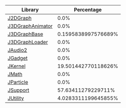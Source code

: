 | Library | Percentage |
| ------------- | ------------- |
| [J2DGraph](https://github.com/shibbo/Petari/blob/master/libs/JSystem/docs/lib/J2DGraph.md) | 0.0% |
| [J3DGraphAnimator](https://github.com/shibbo/Petari/blob/master/libs/JSystem/docs/lib/J3DGraphAnimator.md) | 0.0% |
| [J3DGraphBase](https://github.com/shibbo/Petari/blob/master/libs/JSystem/docs/lib/J3DGraphBase.md) | 0.1595838997576689% |
| [J3DGraphLoader](https://github.com/shibbo/Petari/blob/master/libs/JSystem/docs/lib/J3DGraphLoader.md) | 0.0% |
| [JAudio2](https://github.com/shibbo/Petari/blob/master/libs/JSystem/docs/lib/JAudio2.md) | 0.0% |
| [JGadget](https://github.com/shibbo/Petari/blob/master/libs/JSystem/docs/lib/JGadget.md) | 0.0% |
| [JKernel](https://github.com/shibbo/Petari/blob/master/libs/JSystem/docs/lib/JKernel.md) | 19.501442770118626% |
| [JMath](https://github.com/shibbo/Petari/blob/master/libs/JSystem/docs/lib/JMath.md) | 0.0% |
| [JParticle](https://github.com/shibbo/Petari/blob/master/libs/JSystem/docs/lib/JParticle.md) | 0.0% |
| [JSupport](https://github.com/shibbo/Petari/blob/master/libs/JSystem/docs/lib/JSupport.md) | 57.63411279229711% |
| [JUtility](https://github.com/shibbo/Petari/blob/master/libs/JSystem/docs/lib/JUtility.md) | 4.0283311199645855% |
